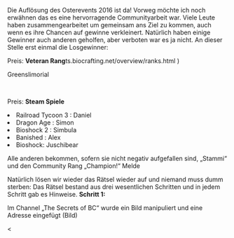 <p>Die Auflösung des Osterevents 2016 ist da! Vorweg möchte ich noch erwähnen das es eine hervorragende Communityarbeit war. Viele Leute haben zusammengearbeitet um gemeinsam ans Ziel zu kommen, auch wenn es ihre Chancen auf gewinne verkleinert. Natürlich haben einige Gewinner auch anderen geholfen, aber verboten war es ja nicht. 
An dieser Stelle erst einmal die Losgewinner:<p>
<p>Preis: <strong>Veteran Rang</strong (<a href="https://ts.biocrafting.net/overview/ranks.html">ts.biocrafting.net/overview/ranks.html</a>
)</p>
<p>Greenslimorial<p>
<br>
<p>Preis: <strong>Steam Spiele</strong></p>
<li>Railroad Tycoon 3 : Daniel</li>
<li>Dragon Age : Simon</li>
<li>Bioshock 2 : Simbula</li>
<li>Banished : Alex</li>
<li>Bioshock: Juschibear</li>
<p>Alle anderen bekommen, sofern sie nicht negativ aufgefallen sind, „Stammi“ und den Community Rang „Champion!“
Melde<p>

<p>Natürlich lösen wir wieder das Rätsel wieder auf und niemand muss dumm sterben:
Das Rätsel bestand aus drei wesentlichen Schritten und in jedem Schritt gab es Hinweise.
<strong>Schritt 1:</strong></p> 
<p>Im Channel „The Secrets of BC“ wurde ein Bild manipuliert und eine Adresse eingefügt (Bild)</p>
<
